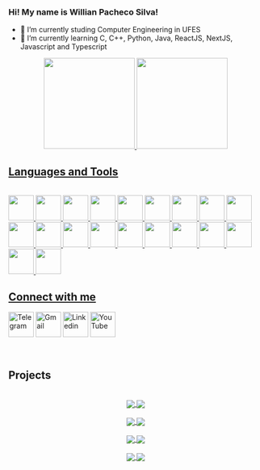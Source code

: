 ### Hi! My name is Willian Pacheco Silva!

- 🔭 I’m currently studing Computer Engineering in UFES
- 🌱 I’m currently learning C, C++, Python, Java, ReactJS, NextJS, Javascript and Typescript

<div align="center">
    <a href="https://github.com/willianps31">
        <img height="180em"
            src="https://github-readme-stats.vercel.app/api/top-langs/?username=willianps31&layout=compact&langs_count=25&theme=github_dark" />
        <img height="180em"
            src="https://github-readme-stats.vercel.app/api?username=willianps31&show_icons=true&theme=github_dark&include_all_commits=true&count_private=true" />
</div>

## Languages and Tools

</br>

<div>
<img height="50em" src="https://cdn.jsdelivr.net/gh/devicons/devicon/icons/html5/html5-plain.svg"/>
<img height="50em" src="https://cdn.jsdelivr.net/gh/devicons/devicon/icons/typescript/typescript-plain.svg" />
<img height="50em" src="https://cdn.jsdelivr.net/gh/devicons/devicon/icons/javascript/javascript-plain.svg" />
<img height="50em" src="https://cdn.jsdelivr.net/gh/devicons/devicon/icons/css3/css3-plain.svg" />
<img height="50em" src="https://cdn.icon-icons.com/icons2/2415/PNG/128/bootstrap_plain_logo_icon_146619.png" />
<img height="50em" src="https://cdn.jsdelivr.net/gh/devicons/devicon/icons/react/react-original.svg" />
<img height="50em" src="https://cdn.jsdelivr.net/gh/devicons/devicon/icons/python/python-original.svg" />
<img height="50em" src="https://cdn.jsdelivr.net/gh/devicons/devicon/icons/c/c-plain.svg" />
<img height="50em" src="https://cdn.jsdelivr.net/gh/devicons/devicon/icons/cplusplus/cplusplus-plain.svg" />
<img height="50em" src="https://cdn.jsdelivr.net/gh/devicons/devicon/icons/mysql/mysql-original.svg" />
<img height="50em" src="https://cdn.jsdelivr.net/gh/devicons/devicon/icons/docker/docker-original.svg" />
<img height="50em" src="https://cdn.jsdelivr.net/gh/devicons/devicon/icons/nextjs/nextjs-line.svg" />
<img height="50em" src="https://cdn.icon-icons.com/icons2/2699/PNG/512/pocoo_flask_src_logo_icon_168043.png" /> 
<img height="50em" src="https://cdn.icon-icons.com/icons2/1508/PNG/128/distributorlogoarchlinux_103805.png" />
<img height="50em" src="https://cdn.icon-icons.com/icons2/1508/PNG/128/ubuntustarthere_104634.png" />
<img height="50em" src="https://cdn.icon-icons.com/icons2/2415/PNG/128/jquery_plain_wordmark_logo_icon_146445.png" />
<img height="50em" src="https://cdn.icon-icons.com/icons2/1381/PNG/128/xampp_94513.png" />
<img height="50em" src="https://cdn.icon-icons.com/icons2/2107/PNG/128/file_type_vscode_icon_130084.png" />
<img height="50em" src="https://cdn.icon-icons.com/icons2/836/PNG/128/Windows_Phone_icon-icons.com_66782.png" />
<img height="50em" src="https://cdn.icon-icons.com/icons2/2415/PNG/128/java_original_wordmark_logo_icon_146459.png" />


</div>
    
    
## Connect with me
    
[<img alt="Telegram" width="50em" src="https://cdn.icon-icons.com/icons2/2429/PNG/128/telegram_logo_icon_147228.png" />](https://www.google.com/)
[<img alt="Gmail" width="50em" src="https://cdn.icon-icons.com/icons2/2631/PNG/128/gmail_new_logo_icon_159149.png" />](https://www.google.com/)
[<img alt="Linkedin" width="50em" src="https://cdn.icon-icons.com/icons2/805/PNG/128/linkedin_icon-icons.com_65929.png" />](https://www.google.com/)
[<img alt="YouTube" width="50em" src="https://cdn.icon-icons.com/icons2/195/PNG/128/YouTube_23392.png" />](https://www.google.com/)
  
    
</br>

## Projects

</br>

<div align="center">
    <a href="https://github.com/willianps31/wps-timer">
        <img align="center"
            src="https://github-readme-stats.vercel.app/api/pin/?username=willianps31&repo=wps-timer&theme=github_dark" />
    </a>
    <a href="https://github.com/willianps31/task-list-react">
        <img align="center"
            src="https://github-readme-stats.vercel.app/api/pin/?username=willianps31&repo=task-list-react&theme=github_dark" />
    </a>
</div>
</br>
<div align="center">
    <a href="https://github.com/willianps31/URI">
        <img align="center"
            src="https://github-readme-stats.vercel.app/api/pin/?username=willianps31&repo=URI&theme=github_dark" />
    </a>
    <a href="https://github.com/willianps31/catalogueit">
        <img align="center"
            src="https://github-readme-stats.vercel.app/api/pin/?username=willianps31&repo=catalogueit&theme=github_dark" />
    </a>
</div>
</br>
<div align="center">
    <a href="https://github.com/willianps31/CS50-introduction-to-computer-science">
        <img align="center"
            src="https://github-readme-stats.vercel.app/api/pin/?username=willianps31&repo=CS50-introduction-to-computer-science&theme=github_dark" />
    </a>
    <a href="https://github.com/willianps31/structured-programming">
        <img align="center"
            src="https://github-readme-stats.vercel.app/api/pin/?username=willianps31&repo=structured-programming&theme=github_dark" />
    </a>
</div>
</br>
<div align="center">
    <a href="https://github.com/willianps31/data-structures-II">
        <img align="center"
            src="https://github-readme-stats.vercel.app/api/pin/?username=willianps31&repo=data-structures-I&theme=github_dark" />
    </a>
    <a href="https://github.com/willianps31/data-structures-I">
        <img align="center"
            src="https://github-readme-stats.vercel.app/api/pin/?username=willianps31&repo=data-strucures-II&theme=github_dark" />
    </a>
</div>

<!-- 
   Theme names: https://github.com/anuraghazra/github-readme-stats/blob/master/themes/README.md
   -->
